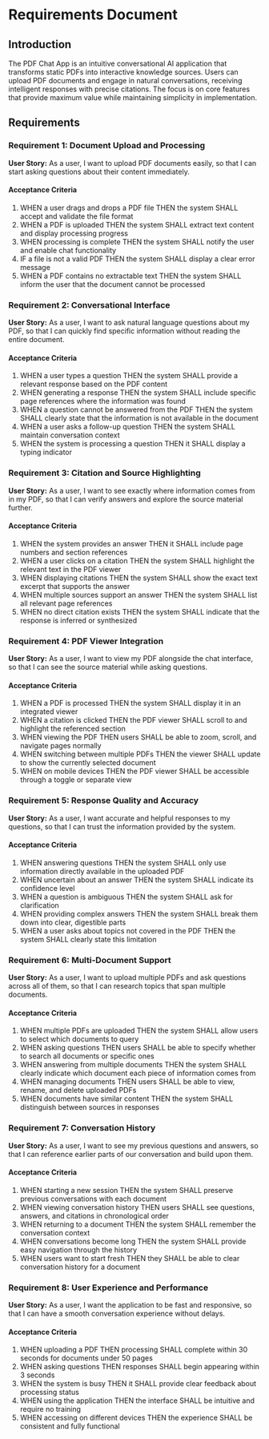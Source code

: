 # Requirements Document

## Introduction

The PDF Chat App is an intuitive conversational AI application that transforms static PDFs into interactive knowledge sources. Users can upload PDF documents and engage in natural conversations, receiving intelligent responses with precise citations. The focus is on core features that provide maximum value while maintaining simplicity in implementation.

## Requirements

### Requirement 1: Document Upload and Processing

**User Story:** As a user, I want to upload PDF documents easily, so that I can start asking questions about their content immediately.

#### Acceptance Criteria

1. WHEN a user drags and drops a PDF file THEN the system SHALL accept and validate the file format
2. WHEN a PDF is uploaded THEN the system SHALL extract text content and display processing progress
3. WHEN processing is complete THEN the system SHALL notify the user and enable chat functionality
4. IF a file is not a valid PDF THEN the system SHALL display a clear error message
5. WHEN a PDF contains no extractable text THEN the system SHALL inform the user that the document cannot be processed

### Requirement 2: Conversational Interface

**User Story:** As a user, I want to ask natural language questions about my PDF, so that I can quickly find specific information without reading the entire document.

#### Acceptance Criteria

1. WHEN a user types a question THEN the system SHALL provide a relevant response based on the PDF content
2. WHEN generating a response THEN the system SHALL include specific page references where the information was found
3. WHEN a question cannot be answered from the PDF THEN the system SHALL clearly state that the information is not available in the document
4. WHEN a user asks a follow-up question THEN the system SHALL maintain conversation context
5. WHEN the system is processing a question THEN it SHALL display a typing indicator

### Requirement 3: Citation and Source Highlighting

**User Story:** As a user, I want to see exactly where information comes from in my PDF, so that I can verify answers and explore the source material further.

#### Acceptance Criteria

1. WHEN the system provides an answer THEN it SHALL include page numbers and section references
2. WHEN a user clicks on a citation THEN the system SHALL highlight the relevant text in the PDF viewer
3. WHEN displaying citations THEN the system SHALL show the exact text excerpt that supports the answer
4. WHEN multiple sources support an answer THEN the system SHALL list all relevant page references
5. WHEN no direct citation exists THEN the system SHALL indicate that the response is inferred or synthesized

### Requirement 4: PDF Viewer Integration

**User Story:** As a user, I want to view my PDF alongside the chat interface, so that I can see the source material while asking questions.

#### Acceptance Criteria

1. WHEN a PDF is processed THEN the system SHALL display it in an integrated viewer
2. WHEN a citation is clicked THEN the PDF viewer SHALL scroll to and highlight the referenced section
3. WHEN viewing the PDF THEN users SHALL be able to zoom, scroll, and navigate pages normally
4. WHEN switching between multiple PDFs THEN the viewer SHALL update to show the currently selected document
5. WHEN on mobile devices THEN the PDF viewer SHALL be accessible through a toggle or separate view

### Requirement 5: Response Quality and Accuracy

**User Story:** As a user, I want accurate and helpful responses to my questions, so that I can trust the information provided by the system.

#### Acceptance Criteria

1. WHEN answering questions THEN the system SHALL only use information directly available in the uploaded PDF
2. WHEN uncertain about an answer THEN the system SHALL indicate its confidence level
3. WHEN a question is ambiguous THEN the system SHALL ask for clarification
4. WHEN providing complex answers THEN the system SHALL break them down into clear, digestible parts
5. WHEN a user asks about topics not covered in the PDF THEN the system SHALL clearly state this limitation

### Requirement 6: Multi-Document Support

**User Story:** As a user, I want to upload multiple PDFs and ask questions across all of them, so that I can research topics that span multiple documents.

#### Acceptance Criteria

1. WHEN multiple PDFs are uploaded THEN the system SHALL allow users to select which documents to query
2. WHEN asking questions THEN users SHALL be able to specify whether to search all documents or specific ones
3. WHEN answering from multiple documents THEN the system SHALL clearly indicate which document each piece of information comes from
4. WHEN managing documents THEN users SHALL be able to view, rename, and delete uploaded PDFs
5. WHEN documents have similar content THEN the system SHALL distinguish between sources in responses

### Requirement 7: Conversation History

**User Story:** As a user, I want to see my previous questions and answers, so that I can reference earlier parts of our conversation and build upon them.

#### Acceptance Criteria

1. WHEN starting a new session THEN the system SHALL preserve previous conversations with each document
2. WHEN viewing conversation history THEN users SHALL see questions, answers, and citations in chronological order
3. WHEN returning to a document THEN the system SHALL remember the conversation context
4. WHEN conversations become long THEN the system SHALL provide easy navigation through the history
5. WHEN users want to start fresh THEN they SHALL be able to clear conversation history for a document

### Requirement 8: User Experience and Performance

**User Story:** As a user, I want the application to be fast and responsive, so that I can have a smooth conversation experience without delays.

#### Acceptance Criteria

1. WHEN uploading a PDF THEN processing SHALL complete within 30 seconds for documents under 50 pages
2. WHEN asking questions THEN responses SHALL begin appearing within 3 seconds
3. WHEN the system is busy THEN it SHALL provide clear feedback about processing status
4. WHEN using the application THEN the interface SHALL be intuitive and require no training
5. WHEN accessing on different devices THEN the experience SHALL be consistent and fully functional